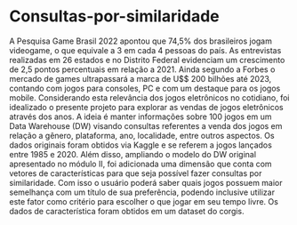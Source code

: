 # Consultas-por-similaridade

A Pesquisa Game Brasil 2022 apontou que 74,5% dos brasileiros jogam
videogame, o que equivale a 3 em cada 4 pessoas do país. As entrevistas
realizadas em 26 estados e no Distrito Federal evidenciam um crescimento de
2,5 pontos percentuais em relação a 2021.
Ainda segundo a Forbes o mercado de games ultrapassará a marca de
U$$ 200 bilhões até 2023, contando com jogos para consoles, PC e com um
destaque para os jogos mobile.
Considerando esta relevância dos jogos eletrônicos no cotidiano, foi
idealizado o presente projeto para explorar as vendas de jogos eletrônicos
através dos anos. A ideia é manter informações sobre 100 jogos em um Data
Warehouse (DW) visando consultas referentes a venda dos jogos em relação a
gênero, plataforma, ano, localidade, entre outros aspectos. Os dados originais
foram obtidos via Kaggle e se referem a jogos lançados entre 1985 e 2020.
Além disso, ampliando o modelo do DW original apresentado no módulo
II, foi adicionada uma dimensão que conta com vetores de características para
que seja possível fazer consultas por similaridade. Com isso o usuário poderá
saber quais jogos possuem maior semelhança com um título de sua preferência,
podendo inclusive utilizar este fator como critério para escolher o que jogar em
seu tempo livre. Os dados de característica foram obtidos em um dataset do
corgis.

